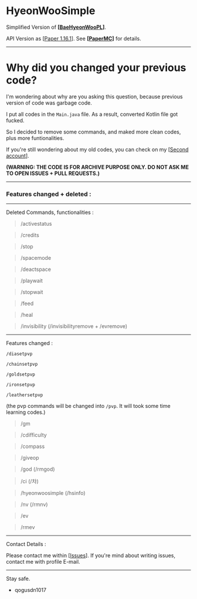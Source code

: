 # HyeonWooSimple
Simplified Version of **[[BaeHyeonWooPL](https://github.com/qogusdn1017/BaeHyeonWooPL)]**.

API Version as [[Paper 1.16.1]()]. See **[[PaperMC](https://papermc.io)]** for details.

---

# Why did you changed your previous code?

I'm wondering about why are you asking this question, because previous version of code was garbage code.

I put all codes in the `Main.java` file. As a result, converted Kotlin file got fucked.

So I decided to remove some commands, and maked more clean codes, plus more funtionalities.

If you're still wondering about my old codes, you can check on my [[Second account](https://github.com/qogusdn1017-BHW-SecondAccount/BaeHyeonWooPL)].

**(WARNING: THE CODE IS FOR ARCHIVE PURPOSE ONLY. DO NOT ASK ME TO OPEN ISSUES + PULL REQUESTS.)**

---

### Features changed + deleted :

---

Deleted Commands, functionalities :

> /activestatus

> /credits

> /stop

> /spacemode

> /deactspace

> /playwait

> /stopwait

> /feed

> /heal

> /invisibility (/invisibilityremove + /evremove)
---

Features changed : 

```
/diasetpvp

/chainsetpvp

/goldsetpvp

/ironsetpvp

/leathersetpvp
```
(the pvp commands will be changed into `/pvp`. It will took some time learning codes.)

> /gm

> /cdifficulty

> /compass

> /giveop

> /god (/rmgod)

> /ci (/챠)

> /hyeonwoosimple (/hsinfo)

> /nv (/rmnv)

> /ev

> /rmev

---


Contact Details :

Please contact me within [[Issues](https://github.com/qogusdn1017/HyeonWooSimple/issues/)]. If you're mind about writing issues, contact me with profile E-mail.

---

Stay safe.

- qogusdn1017
